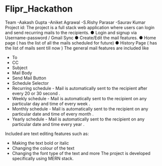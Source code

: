 # Flipr_Hackathon
Team
-Aakash Gupta
-Aniket Agrawal
-S.Rishy Parasar
-Saurav Kumar
Project id: 
 The project is a full stack web application where users can login and send recurring mails to the recipients. 
● Login and signup via Username-password / Gmail Sync 
● Create/Edit the mail features. 
● Home page ( has the list of all the mails scheduled for future) 
● History Page ( has the list of mails sent till now ) 
The general mail features are included like 
- To 
- CC 
- Subject 
- Mail Body 
- Send Mail Button 
- Schedule Selector 
 - Recurring schedule - Mail is automatically sent to the recipient after every 20 or 30 second .
 - Weekly schedule - Mail is automatically sent to the recipient on any particular day and time of every week .
 - Monthly schedule - Mail is automatically sent to the recipient on any particular date and time of every month .
 - Yearly schedule - Mail is automatically sent to the recipient on any particular date and time every year .

Included are text editing features such as:
- Making the text bold or italic 
- Changing the colour of the text 
- Changing the font type of the text and more
The project is developed specifically using MERN stack.
